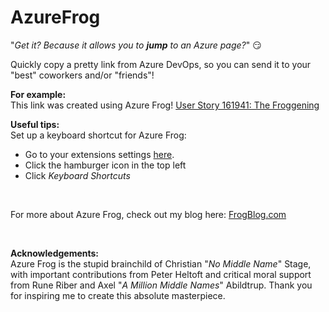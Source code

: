 # AzureFrog

"_Get it? Because it allows you to **jump** to an Azure page?_" 😏


Quickly copy a pretty link from Azure DevOps, so you can send it to your "best" coworkers and/or "friends"!


**For example:**
<br>
This link was created using Azure Frog!
[User Story 161941: The Froggening](https://source.netcompany.com/tfs/Netcompany/ATP%20-%20AES/_workitems/edit/161941)

**Useful tips:**
<br>
Set up a keyboard shortcut for Azure Frog:
- Go to your extensions settings [here](chrome://extensions/shortcuts).
- Click the hamburger icon in the top left
- Click _Keyboard Shortcuts_

<br>

For more about Azure Frog, check out my blog here: [FrogBlog.com](https://www.youtube.com/watch?v=dQw4w9WgXcQ)

<br>

**Acknowledgements:**
<br>
Azure Frog is the stupid brainchild of Christian "_No Middle Name_" Stage, with important contributions from Peter Heltoft and critical moral support from Rune Riber and Axel "_A Million Middle Names_" Abildtrup. Thank you for inspiring me to create this absolute masterpiece.

